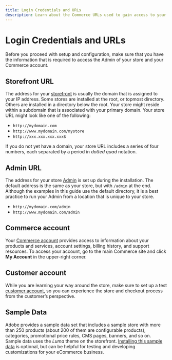 ```yaml
---
title: Login Credentials and URLs
description: Learn about the Commerce URLs used to gain access to your Admin and to your storefront.
---
```

# Login Credentials and URLs

Before you proceed with setup and configuration, make sure that you have the information that is required to access the Admin of your store and your Commerce account.

## Storefront URL

The address for your [storefront](storefront.md) is usually the domain that is assigned to your IP address. Some stores are installed at the root, or topmost directory. Others are installed in a directory below the root. Your store might reside within a subdomain that is associated with your primary domain. Your store URL might look like one of the following:

- `http://mydomain.com`
- `http://www.mydomain.com/mystore`
- `http://xxx.xxx.xxx.xxx`s

If you do not yet have a domain, your store URL includes a series of four numbers, each separated by a period in _dotted quad_ notation.

## Admin URL

The address for your store [Admin](admin.md) is set up during the installation. The default address is the same as your store, but with `/admin` at the end. Although the examples in this guide use the default directory, it is a best practice to run your Admin from a location that is unique to your store.

- `http://mydomain.com/admin`
- `http://www.mydomain.com/admin`

## Commerce account

Your [Commerce account](commerce-account-create.md) provides access to information about your products and services, account settings, billing history, and support resources. To access your account, go to the main Commerce site and click **My Account** in the upper-right corner.

## Customer account

While you are learning your way around the store, make sure to set up a test [customer account](https://docs.magento.com/user-guide/customers/customer-account.html), so you can experience the store and checkout process from the customer’s perspective.

## Sample Data

Adobe provides a sample data set that includes a sample store with more than 250 products (about 200 of them are configurable products), categories, promotional price rules, CMS pages, banners, and so on. Sample data uses the _Luma_ theme on the storefront. [Installing this sample data](https://devdocs.magento.com/guides/v2.4/install-gde/install/sample-data-after-magento.html) is optional, but can be helpful for testing and developing customizations for your eCommerce business.
